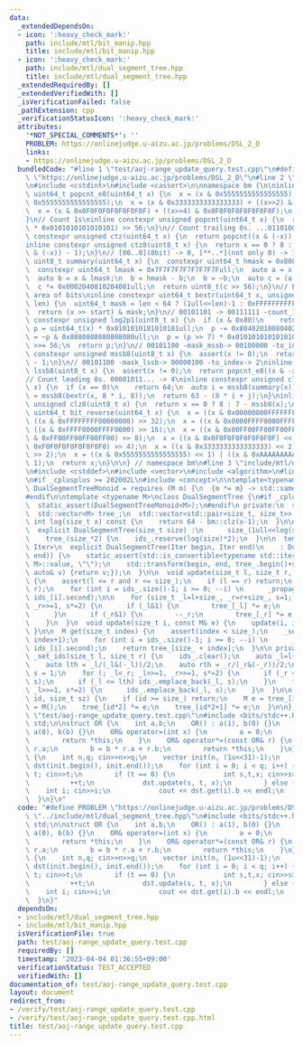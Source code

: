 ```yaml
---
data:
  _extendedDependsOn:
  - icon: ':heavy_check_mark:'
    path: include/mtl/bit_manip.hpp
    title: include/mtl/bit_manip.hpp
  - icon: ':heavy_check_mark:'
    path: include/mtl/dual_segment_tree.hpp
    title: include/mtl/dual_segment_tree.hpp
  _extendedRequiredBy: []
  _extendedVerifiedWith: []
  _isVerificationFailed: false
  _pathExtension: cpp
  _verificationStatusIcon: ':heavy_check_mark:'
  attributes:
    '*NOT_SPECIAL_COMMENTS*': ''
    PROBLEM: https://onlinejudge.u-aizu.ac.jp/problems/DSL_2_D
    links:
    - https://onlinejudge.u-aizu.ac.jp/problems/DSL_2_D
  bundledCode: "#line 1 \"test/aoj-range_update_query.test.cpp\"\n#define PROBLEM\
    \ \"https://onlinejudge.u-aizu.ac.jp/problems/DSL_2_D\"\n#line 2 \"include/mtl/bit_manip.hpp\"\
    \n#include <cstdint>\n#include <cassert>\n\nnamespace bm {\n\ninline constexpr\
    \ uint64_t popcnt_e8(uint64_t x) {\n  x = (x & 0x5555555555555555) + ((x>>1) &\
    \ 0x5555555555555555);\n  x = (x & 0x3333333333333333) + ((x>>2) & 0x3333333333333333);\n\
    \  x = (x & 0x0F0F0F0F0F0F0F0F) + ((x>>4) & 0x0F0F0F0F0F0F0F0F);\n  return x;\n\
    }\n// Count 1s\ninline constexpr unsigned popcnt(uint64_t x) {\n  return (popcnt_e8(x)\
    \ * 0x0101010101010101) >> 56;\n}\n// Count trailing 0s. ...01101000 -> 3\ninline\
    \ constexpr unsigned ctz(uint64_t x) {\n  return popcnt((x & (-x)) - 1);\n}\n\
    inline constexpr unsigned ctz8(uint8_t x) {\n  return x == 0 ? 8 : popcnt_e8((x\
    \ & (-x)) - 1);\n}\n// [00..0](8bit) -> 0, [**..*](not only 0) -> 1\ninline constexpr\
    \ uint8_t summary(uint64_t x) {\n  constexpr uint64_t hmask = 0x8080808080808080ull;\n\
    \  constexpr uint64_t lmask = 0x7F7F7F7F7F7F7F7Full;\n  auto a = x & hmask;\n\
    \  auto b = x & lmask;\n  b = hmask - b;\n  b = ~b;\n  auto c = (a | b) & hmask;\n\
    \  c *= 0x0002040810204081ull;\n  return uint8_t(c >> 56);\n}\n// Extract target\
    \ area of bits\ninline constexpr uint64_t bextr(uint64_t x, unsigned start, unsigned\
    \ len) {\n  uint64_t mask = len < 64 ? (1ull<<len)-1 : 0xFFFFFFFFFFFFFFFFull;\n\
    \  return (x >> start) & mask;\n}\n// 00101101 -> 00111111 -count_1s-> 6\ninline\
    \ constexpr unsigned log2p1(uint8_t x) {\n  if (x & 0x80)\n    return 8;\n  uint64_t\
    \ p = uint64_t(x) * 0x0101010101010101ull;\n  p -= 0x8040201008040201ull;\n  p\
    \ = ~p & 0x8080808080808080ull;\n  p = (p >> 7) * 0x0101010101010101ull;\n  p\
    \ >>= 56;\n  return p;\n}\n// 00101100 -mask_mssb-> 00100000 -to_index-> 5\ninline\
    \ constexpr unsigned mssb8(uint8_t x) {\n  assert(x != 0);\n  return log2p1(x)\
    \ - 1;\n}\n// 00101100 -mask_lssb-> 00000100 -to_index-> 2\ninline constexpr unsigned\
    \ lssb8(uint8_t x) {\n  assert(x != 0);\n  return popcnt_e8((x & -x) - 1);\n}\n\
    // Count leading 0s. 00001011... -> 4\ninline constexpr unsigned clz(uint64_t\
    \ x) {\n  if (x == 0)\n    return 64;\n  auto i = mssb8(summary(x));\n  auto j\
    \ = mssb8(bextr(x, 8 * i, 8));\n  return 63 - (8 * i + j);\n}\ninline constexpr\
    \ unsigned clz8(uint8_t x) {\n  return x == 0 ? 8 : 7 - mssb8(x);\n}\ninline constexpr\
    \ uint64_t bit_reverse(uint64_t x) {\n  x = ((x & 0x00000000FFFFFFFF) << 32) |\
    \ ((x & 0xFFFFFFFF00000000) >> 32);\n  x = ((x & 0x0000FFFF0000FFFF) << 16) |\
    \ ((x & 0xFFFF0000FFFF0000) >> 16);\n  x = ((x & 0x00FF00FF00FF00FF) << 8) | ((x\
    \ & 0xFF00FF00FF00FF00) >> 8);\n  x = ((x & 0x0F0F0F0F0F0F0F0F) << 4) | ((x &\
    \ 0xF0F0F0F0F0F0F0F0) >> 4);\n  x = ((x & 0x3333333333333333) << 2) | ((x & 0xCCCCCCCCCCCCCCCC)\
    \ >> 2);\n  x = ((x & 0x5555555555555555) << 1) | ((x & 0xAAAAAAAAAAAAAAAA) >>\
    \ 1);\n  return x;\n}\n\n} // namespace bm\n#line 3 \"include/mtl/dual_segment_tree.hpp\"\
    \n#include <cstddef>\n#include <vector>\n#include <algorithm>\n#line 7 \"include/mtl/dual_segment_tree.hpp\"\
    \n#if _cplusplus >= 202002L\n#include <concept>\n\ntemplate<typename M>\nconcept\
    \ DualSegmentTreeMonoid = requires (M m) {\n  {m *= m} -> std::same_as<M>;\n};\n\
    #endif\n\ntemplate <typename M>\nclass DualSegmentTree {\n#if _cplusplus >= 202002L\n\
    \  static_assert(DualSegmentTreeMonoid<M>);\n#endif\n private:\n  size_t size_;\n\
    \  std::vector<M> tree_;\n  std::vector<std::pair<size_t, size_t>> ids_;\n\n \
    \ int log(size_t x) const {\n    return 64 - bm::clz(x-1);\n  }\n\n public:\n\
    \  explicit DualSegmentTree(size_t size) :\n      size_(1ull<<log(size)),\n  \
    \    tree_(size_*2) {\n    ids_.reserve(log(size)*2);\n  }\n\n  template <typename\
    \ Iter>\n  explicit DualSegmentTree(Iter begin, Iter end)\n    : DualSegmentTree(std::distance(begin,\
    \ end)) {\n    static_assert(std::is_convertible<typename std::iterator_traits<Iter>::value_type,\
    \ M>::value, \"\");\n    std::transform(begin, end, tree_.begin()+size_, [](const\
    \ auto& v) {return v;});\n  }\n\n  void update(size_t l, size_t r, const M& e)\
    \ {\n    assert(l <= r and r <= size_);\n    if (l == r) return;\n    _set_ids(l,\
    \ r);\n    for (int i = ids_.size()-1; i >= 0; --i) \n      _propagate(ids_[i].first,\
    \ ids_[i].second);\n\n    for (size_t _l=l+size_, _r=r+size_, s=1; _l<_r; _l>>=1,\
    \ _r>>=1, s*=2) {\n      if (_l&1) {\n        tree_[_l] *= e;\n        ++_l;\n\
    \      }\n      if (_r&1) {\n        --_r;\n        tree_[_r] *= e;\n      }\n\
    \    }\n  }\n  void update(size_t i, const M& e) {\n    update(i, i+1, e);\n \
    \ }\n\n  M get(size_t index) {\n    assert(index < size_);\n    _set_ids(index,\
    \ index+1);\n    for (int i = ids_.size()-1; i >= 0; --i) \n      _propagate(ids_[i].first,\
    \ ids_[i].second);\n    return tree_[size_ + index];\n  }\n\n private:\n  void\
    \ _set_ids(size_t l, size_t r) {\n    ids_.clear();\n    auto _l=l+size_, _r=r+size_;\n\
    \    auto lth = _l/(_l&(-_l))/2;\n    auto rth = _r/(_r&(-_r))/2;\n    size_t\
    \ s = 1;\n    for (; _l<_r; _l>>=1, _r>>=1, s*=2) {\n      if (_r <= rth) ids_.emplace_back(_r,\
    \ s);\n      if (_l <= lth) ids_.emplace_back(_l, s);\n    }\n    for (; _l>0;\
    \ _l>>=1, s*=2) {\n      ids_.emplace_back(_l, s);\n    }\n  }\n\n  void _propagate(size_t\
    \ id, size_t sz) {\n    if (id >= size_) return;\n    M e = tree_[id];\n    tree_[id]\
    \ = M();\n    tree_[id*2] *= e;\n    tree_[id*2+1] *= e;\n  }\n\n};\n\n#line 3\
    \ \"test/aoj-range_update_query.test.cpp\"\n#include <bits/stdc++.h>\nusing namespace\
    \ std;\n\nstruct OR {\n    int a,b;\n    OR() : a(1), b(0) {}\n    OR(int b) :\
    \ a(0), b(b) {}\n    OR& operator=(int x) {\n        a = 0;\n        b = x;\n\
    \        return *this;\n    }\n    OR& operator*=(const OR& r) {\n        a *=\
    \ r.a;\n        b = b * r.a + r.b;\n        return *this;\n    }\n};\n\nint main()\
    \ {\n    int n,q; cin>>n>>q;\n    vector init(n, (1u<<31)-1);\n    DualSegmentTree<OR>\
    \ dst(init.begin(), init.end());\n    for (int i = 0; i < q; i++) {\n        int\
    \ t; cin>>t;\n        if (t == 0) {\n            int s,t,x; cin>>s>>t>>x;\n  \
    \          ++t;\n            dst.update(s, t, x);\n        } else {\n        \
    \    int i; cin>>i;\n            cout << dst.get(i).b << endl;\n        }\n  \
    \  }\n}\n"
  code: "#define PROBLEM \"https://onlinejudge.u-aizu.ac.jp/problems/DSL_2_D\"\n#include\
    \ \"../include/mtl/dual_segment_tree.hpp\"\n#include <bits/stdc++.h>\nusing namespace\
    \ std;\n\nstruct OR {\n    int a,b;\n    OR() : a(1), b(0) {}\n    OR(int b) :\
    \ a(0), b(b) {}\n    OR& operator=(int x) {\n        a = 0;\n        b = x;\n\
    \        return *this;\n    }\n    OR& operator*=(const OR& r) {\n        a *=\
    \ r.a;\n        b = b * r.a + r.b;\n        return *this;\n    }\n};\n\nint main()\
    \ {\n    int n,q; cin>>n>>q;\n    vector init(n, (1u<<31)-1);\n    DualSegmentTree<OR>\
    \ dst(init.begin(), init.end());\n    for (int i = 0; i < q; i++) {\n        int\
    \ t; cin>>t;\n        if (t == 0) {\n            int s,t,x; cin>>s>>t>>x;\n  \
    \          ++t;\n            dst.update(s, t, x);\n        } else {\n        \
    \    int i; cin>>i;\n            cout << dst.get(i).b << endl;\n        }\n  \
    \  }\n}"
  dependsOn:
  - include/mtl/dual_segment_tree.hpp
  - include/mtl/bit_manip.hpp
  isVerificationFile: true
  path: test/aoj-range_update_query.test.cpp
  requiredBy: []
  timestamp: '2023-04-04 01:36:55+09:00'
  verificationStatus: TEST_ACCEPTED
  verifiedWith: []
documentation_of: test/aoj-range_update_query.test.cpp
layout: document
redirect_from:
- /verify/test/aoj-range_update_query.test.cpp
- /verify/test/aoj-range_update_query.test.cpp.html
title: test/aoj-range_update_query.test.cpp
---
```

